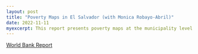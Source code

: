 ```yaml
---
layout: post
title: "Poverty Maps in El Salvador (with Monica Robayo-Abril)"
date: 2022-11-11
myexcerpt: This report presents poverty maps at the municipality level based on the Fay-Herriot model for small-area estimations. Direct estimates of poverty indicators at the municipality level rely on information generated from household surveys. Often, though, household surveys are not representative at disaggregated levels, such as municipalities. Consequently, small sample sizes limit their precision and estimates cannot be obtained for out-of-sample domains. Due to this, we resort to small-area estimation techniques, which rely on several data sources to improve the precision of survey-based direct estimates. For the case of El Salvador, we use data from the last available Population Census conducted in 2007 and the 2019 household survey (Encuesta de Hogares de Propositos Multiples, EHPM). We also draw from population projections at the municipality level, as El Salvador is subject to high emigration rates. Many methodologies for poverty mapping require that reference years of the data sources used as a basis for small area estimations are as close to each other as possible. Due to the fact that the last available census is from 2007, we decided to use small area estimation techniques based on the Fay-Herriot model, which is the most appropriate model in this case.
---
```


[World Bank Report]([https://documents1.worldbank.org/curated/en/099447302022329651/pdf/IDU06466952d03db90416e09a3c0d3ba51402688.pdf])

<object data="/images/Twitter_and_GBV_WPVersion.pdf" width="1000" height="1000" type='application/pdf'></object> 
